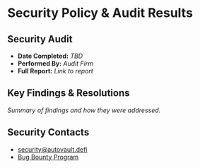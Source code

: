 # Security Policy & Audit Results

## Security Audit

- **Date Completed:** _TBD_
- **Performed By:** _Audit Firm_
- **Full Report:** _Link to report_

## Key Findings & Resolutions

_Summary of findings and how they were addressed._

## Security Contacts

- security@autovault.defi
- [Bug Bounty Program](https://bugbounty.autovault.defi)
